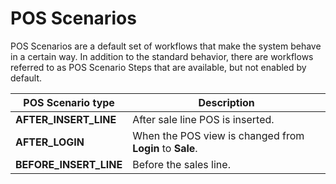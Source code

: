 # POS Scenarios

POS Scenarios are a default set of workflows that make the system behave in a certain way. In addition to the standard behavior, there are workflows referred to as POS Scenario Steps that are available, but not enabled by default. 

| POS Scenario type      | Description |
| ----------- | ----------- |
| **AFTER_INSERT_LINE** | After sale line POS is inserted. |
| **AFTER_LOGIN** | When the POS view is changed from **Login** to **Sale**. |
| **BEFORE_INSERT_LINE** | Before the sales line. |